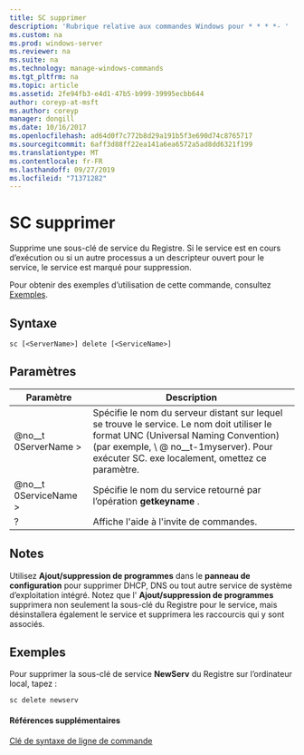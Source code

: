 ```yaml
---
title: SC supprimer
description: 'Rubrique relative aux commandes Windows pour * * * *- '
ms.custom: na
ms.prod: windows-server
ms.reviewer: na
ms.suite: na
ms.technology: manage-windows-commands
ms.tgt_pltfrm: na
ms.topic: article
ms.assetid: 2fe94fb3-e4d1-47b5-b999-39995ecbb644
author: coreyp-at-msft
ms.author: coreyp
manager: dongill
ms.date: 10/16/2017
ms.openlocfilehash: ad64d0f7c772b8d29a191b5f3e690d74c8765717
ms.sourcegitcommit: 6aff3d88ff22ea141a6ea6572a5ad8dd6321f199
ms.translationtype: MT
ms.contentlocale: fr-FR
ms.lasthandoff: 09/27/2019
ms.locfileid: "71371282"
---
```

# <a name="sc-delete"></a>SC supprimer



Supprime une sous-clé de service du Registre. Si le service est en cours d’exécution ou si un autre processus a un descripteur ouvert pour le service, le service est marqué pour suppression.

Pour obtenir des exemples d’utilisation de cette commande, consultez [Exemples](#examples).

## <a name="syntax"></a>Syntaxe

```
sc [<ServerName>] delete [<ServiceName>]
```

## <a name="parameters"></a>Paramètres

|Paramètre|Description|
|---------|-----------|
|@no__t 0ServerName >|Spécifie le nom du serveur distant sur lequel se trouve le service. Le nom doit utiliser le format UNC (Universal Naming Convention) (par exemple, \\ @ no__t-1myserver). Pour exécuter SC. exe localement, omettez ce paramètre.|
|@no__t 0ServiceName >|Spécifie le nom du service retourné par l’opération **getkeyname** .|
|?|Affiche l'aide à l'invite de commandes.|

## <a name="remarks"></a>Notes

Utilisez **Ajout/suppression de programmes** dans le **panneau de configuration** pour supprimer DHCP, DNS ou tout autre service de système d’exploitation intégré. Notez que l' **Ajout/suppression de programmes** supprimera non seulement la sous-clé du Registre pour le service, mais désinstallera également le service et supprimera les raccourcis qui y sont associés.

## <a name="examples"></a>Exemples

Pour supprimer la sous-clé de service **NewServ** du Registre sur l’ordinateur local, tapez :
```
sc delete newserv
```

#### <a name="additional-references"></a>Références supplémentaires

[Clé de syntaxe de ligne de commande](command-line-syntax-key.md)